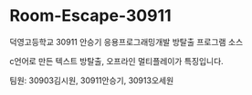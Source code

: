 # Room-Escape-30911
<p>덕영고등학교 30911 안승기 응용프로그래밍개발 방탈출 프로그램 소스</p>
<p>c언어로 만든 텍스트 방탈출, 오프라인 멀티플레이가 특징입니다.</p>
<p>팀원: 30903김시원, 30911안승기, 30913오세원</p>
